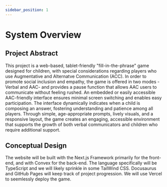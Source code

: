 ```yaml
---
sidebar_position: 1
---
```


# System Overview

## Project Abstract

This project is a web-based, tablet-friendly "fill-in-the-phrase" game designed for children, with special considerations 
regarding players who use Augmentative and Alternatve Communication (ACC). In order to promote social inclusion and empathy, the 
game is offered in two modes -Verbal and AAC- and provides a pause function that allows AAC users to communicate without feeling 
rushed. An embedded or easily accessible AAC-friendly interface ensures minimal screen switching and enables easy participation. 
The interface dynamically indicates when a child is composing an answer, fostering understanding and patience among all players. 
Through simple, age-appropriate prompts, lively visuals, and a responsive layout, the game creates an engaging, accessible 
environment that supports the growth of both verbal communicators and children who require additional support. 

## Conceptual Design

The website will be built with the Next.js 
Framework primarily for the front-end, and with 
Convex for the back-end. The language 
specifically will be TypeScript and we will 
likely sprinkle in some TailWind CSS. Docusaurus 
and GitHub Pages will keep track of project 
progression. We will use Vercel to seemlessly 
deploy the game.